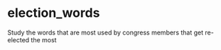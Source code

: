 election_words
==============

Study the words that are most used by congress  members that get re-elected the most

